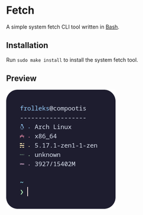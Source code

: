 # Fetch
A simple system fetch CLI tool written in [Bash](https://www.gnu.org/software/bash/).

## Installation
Run `sudo make install` to install the system fetch tool.

## Preview
![](assets/screenshot.png)